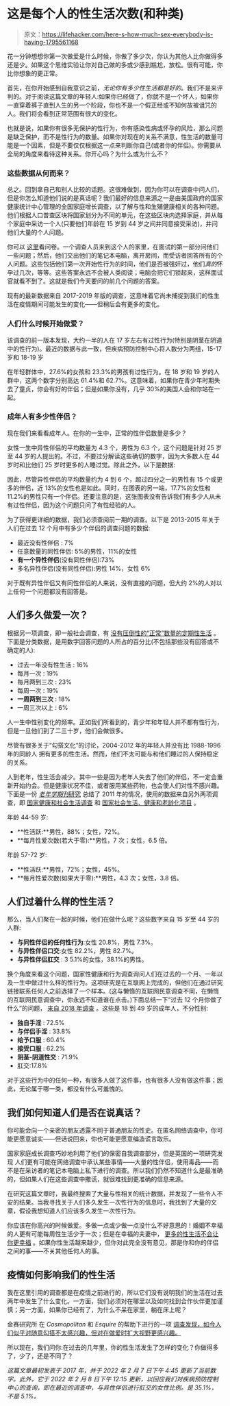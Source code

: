 # 这是每个人的性生活次数(和种类)

> 原文：<https://lifehacker.com/here-s-how-much-sex-everybody-is-having-1795561168>

花一分钟想想你第一次做爱是什么时候，你做了多少次，你认为其他人比你做得多还是少。如果这个思维实验让你对自己做的多或少感到尴尬，放松。很有可能，你比你想象的更正常。



首先，在你开始感到自我意识之前，*无论你有多少性生活都是好的*。我们不是来评判的。对于阅读这篇文章的年轻人:如果你已经做了，你就不是一个坏人，如果你一直穿着裤子直到人生的另一个阶段，你也不是一个假正经或不知何故被诅咒的人。我们将会看到正常范围有很大的变化。

也就是说，如果你有很多无保护的性行为，你有感染性病或怀孕的风险，那么问题是缺乏保护，而不是性行为的数量。如果你对现在的关系不满意，性生活的数量可能是一个因素，但是不要仅仅根据这一点来判断你自己(或者你的伴侣)。你需要从全局的角度来看待这种关系。你开心吗？为什么或为什么不？

### **这些数据从何而来？**

总之。回到拿自己和别人比较的话题。这很难做到，因为你可以在调查中问人们，但是你怎么知道他们说的是真话呢？我们最好的信息来源之一是由美国政府的国家健康统计中心管理的全国家庭增长调查，以了解与性和生殖健康相关的各种问题。他们根据人口普查区块将国家划分为不同的单元，在这些区块内选择家庭，并从每个家庭中采访一个人(只要他们年龄在 15 岁到 44 岁之间并同意接受采访)，并问他们大量的个人问题。

你可以 [这里](https://www.cdc.gov/nchs/nsfg/nsfg_2017_2019_puf.htm#questionnaires)看问卷。一个调查人员来到这个人的家里，在面试的第一部分问他们一些问题；然后，他们交出他们的笔记本电脑，离开房间，而受访者回答所有的个人问题。这些包括他们第一次开始性行为的时间，他们是否被强奸过，他们*真的*怀孕过几次，等等。这些答案永远不会被人类阅读；电脑会把它们锁起来，这样面试官就看不到了。这就是我们今天要问的前几个问题的答案。

现有的最新数据来自 2017-2019 年版的调查，这意味着它尚未捕捉到我们的性生活在疫情期间可能发生的变化——但稍后会有更多的变化。

### 人们什么时候开始做爱？

该调查的前一版本发现，大约一半的人在 17 岁左右有过性行为(特别是阴茎在阴道中的性行为)。最近的数据与此一致，但疾病预防控制中心将人数分为两组，15-17 岁和 18-19 岁

在年轻群体中，27.6%的女孩和 23.3%的男孩有过性行为。在 18 岁和 19 岁的人群中，这两个数字分别高达 61.4%和 62.7%。这意味着，如果你在青少年时期失去了童贞，你会有好的伴侣；但是如果你没有，几乎 30%的美国人会和你站在一起。

### 成年人有多少性伴侣？

现在我们来看看成年人。在你的一生中，正常的性伴侣数量是多少？

女性一生中异性伴侣的平均数量为 4.3 个，男性为 6.3 个，这个问题是针对 25 岁至 44 岁的人提出的。不过，不要过分解读这些确切的数字，因为大多数人在 44 岁时和比他们 25 岁时更多的人睡过觉。除此之外，以下是数据:

因此，尽管异性伴侣的平均数量约为 4 到 6 个，超过四分之一的男性有 15 个或更多的伴侣，近 13%的女性也是如此。同时，在图表的另一端，17.7%的女性和 11.2%的男性只有一个伴侣。还要注意的是，这张图表没有告诉我们有多少人从未有过性伴侣，因为这个问题只问了有性经验的人。

为了获得更详细的数据，我们必须查阅前一期的调查。以下是 2013-2015 年关于人们在过去 12 个月中有多少个伴侣的调查问题的数据:

*   最近没有性伴侣 : 7%
*   任意数量的同性伴侣: 5%的男性，11%的女性
*   **有一个异性伴侣**(没有同性伴侣):73%
*   多名异性伴侣(没有同性伴侣):男性 14%，女性 6%

对于既有异性伴侣又有同性伴侣的人来说，没有直接的问题，但大约 2%的人对以上任何一个问题都没有回答是。

## 人们多久做爱一次？

根据另一项调查，即一般社会调查，有 [没有压倒性的“正常”数量的定期性生活](https://gssdataexplorer.norc.org/variables/5057/vshow) 。下面是分类数据，是用数字回答问题的人所占的百分比(不包括那些没有回答或不确定的人):

*   过去一年没有性生活 : 16%
*   每月一次 : 19%
*   每月两到三次 : 23%
*   每周一次 : 19%
*   **一周两到三次** : 18%
*   一周三次以上 : 6%

人一生中性别变化的频率。正如我们所看到的，青少年和年轻人并不都有性行为，但是一旦他们到了二三十岁，他们会做很多。

尽管有很多关于“勾搭文化”的讨论，2004-2012 年的年轻人并没有比 1988-1996 年的同龄人 拥有更多的性生活。然而，他们不太可能与和他们睡过的人保持稳定的关系。

人到老年，性生活会减少。其中一些是因为老年人失去了他们的伴侣，不一定会重新开始约会。但是健康状况不佳，或者服用某些药物，也会使人们对性不感兴趣。下面是一份 [*老年学期刊*研究](https://academic.oup.com/psychsocgerontology/article/66B/4/502/589527/Sexual-Frequency-Decline-From-Midlife-to-Later) 总结了 2011 年的情况，使用的数据来自另外两项调查，即 [国家健康和社会生活调查](http://www.icpsr.umich.edu/icpsrweb/HMCA/studies/6647) 和 [国家社会生活、健康和老龄化项目](http://www.norc.org/Research/Projects/Pages/national-social-life-health-and-aging-project.aspx) 。

年龄 44-59 岁:

*   **性活跃:**男性，88%；女性，72%。
*   **每月性爱次数(若大于零):**男性，7 次；女性，6.5 倍。

年龄 57-72 岁:

*   **性活跃:**男性，72%；女性，45%。
*   **每月性爱次数(如果大于零):**男性，4.3 次；女性，3.8 倍。

## 人们过着什么样的性生活？

那么，当人们聚在一起的时候，他们在做什么呢？这些数字来自 15 岁至 44 岁的人群:

*   **与同性伴侣的任何性行为**:女性 20.8%，男性 7.3%。
*   **与异性伴侣口交**:女性 82.2%，男性 82.7%。
*   **与异性伴侣肛交** : 3 5.1%的女性，38.1%的男性。

换个角度来看这个问题，国家性健康和行为调查询问人们在过去的一个月、一年以及一生中做过什么样的性行为。这项研究是在互联网上完成的，但他们在通过研究链接联系任何人之前选择了一个样本。(这与懒惰的互联网民意调查不同，在懒惰的互联网民意调查中，你永远不知道谁在点击。)下面总结一下“过去 12 个月你做了什么”的问题， [来自 2018 年调查](https://link.springer.com/article/10.1007/s10508-021-02125-2/tables/4) 。这些是 18 到 49 岁的成年人，不分性别:

*   **独自手淫** : 72.5%
*   **与伴侣手淫** : 33.8%
*   **给予口服** : 60.4%
*   **接受口服** : 62.2%
*   **阴茎-阴道性交** : 71.9%
*   肛交:17.8%

对于这些行为中的任何一种，有很多人做了这件事，也有很多人没有做这件事；因此，无论属于哪一类，都没有什么可羞愧的。

## 我们如何知道人们是否在说真话？

你可能会向一个亲密的朋友透露不同于普通朋友的性史。在匿名网络调查中，你可能更愿意诚实——但话说回来，你也可能更愿意编造谎言取乐。

国家家庭成长调查巧妙地利用了他们的保密自我调查部分，但是英国的一项研究发现 人们更有可能在网络调查中承认某些事情——大量的性伴侣，使用毒品——而不是在采访者的笔记本电脑上私下进行的调查。所以我们仍然不知道什么是最准确的，但如果人们在这些调查中撒谎，就很难找到更准确的信息来源。

在研究这篇文章时，我最终搜索了大量与性相关的统计数据，并发现了一些令人不安的结果。当我寻找关于人们多久发生一次性行为的信息时，我找到了大量的文章，假设我想知道人们应该多久发生一次性行为。

你应该在你高兴的时候做爱。多做一点或少做一点没什么不好意思的！婚姻不幸福的人更有可能每周性生活少于一次；但是在幸福的夫妻中， [更多的性生活不会让你更幸福](http://lifehacker.com/having-sex-more-than-once-a-week-probably-wont-make-you-1743641738) 。如果你性生活越来越少，但你对此完全没有意见，那是你和你的伴侣之间的事——不关其他任何人的事。

## **疫情如何影响我们的性生活**

我在这里引用的调查都是在疫情之前进行的，所以它们没有说明我们的生活在过去两年中发生了什么变化。一方面，我们必须对在哪里以及如何找到合作伙伴更加谨慎；另一方面，如果你已经有了，为什么不呆在家里，躺在床上呢？

金赛研究所 在 *Cosmopolitan* 和 *Esquire* 的帮助下进行的一项 [调查发现，如今人们似乎对随意勾搭不太感兴趣，但对在做爱时扩大视野更感兴趣。](https://blogs.iu.edu/kinseyinstitute/2021/04/21/new-study-on-post-pandemic-sex/)

所以现在，我们问你:在过去的几年里，你的性生活发生了怎样的变化？你做得多了，少了，还是不同了？

*这篇文章最初发表于 2017 年，并于 2022 年 2 月 7 日下午 4:45 更新了当前数字。此外，它于 2022 年 2 月 8 日下午 12:15 更新，以回应我们对疾病预防控制中心的查询，即在最近的调查中，与异性伴侣进行肛交的女性比例。是 35.1%，不是 5.1%。*
